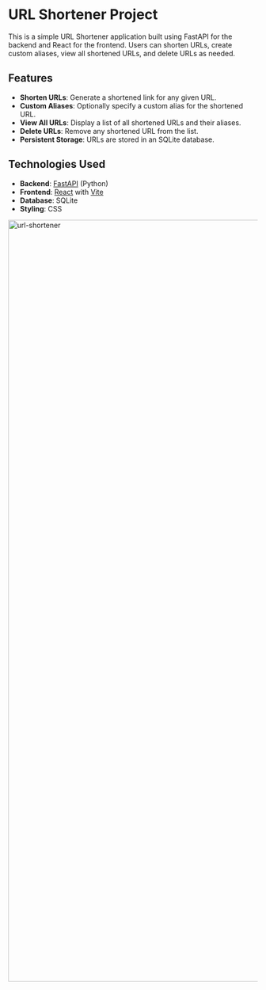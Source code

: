 # URL Shortener Project

This is a simple URL Shortener application built using FastAPI for the backend and React for the frontend. Users can shorten URLs, create custom aliases, view all shortened URLs, and delete URLs as needed.

## Features

- **Shorten URLs**: Generate a shortened link for any given URL.
- **Custom Aliases**: Optionally specify a custom alias for the shortened URL.
- **View All URLs**: Display a list of all shortened URLs and their aliases.
- **Delete URLs**: Remove any shortened URL from the list.
- **Persistent Storage**: URLs are stored in an SQLite database.

## Technologies Used

- **Backend**: [FastAPI](https://fastapi.tiangolo.com/) (Python)
- **Frontend**: [React](https://reactjs.org/) with [Vite](https://vitejs.dev/)
- **Database**: SQLite
- **Styling**: CSS

<img width="1539" alt="url-shortener" src="https://github.com/user-attachments/assets/3494afef-0835-40b0-ac95-555b861936a1" />

